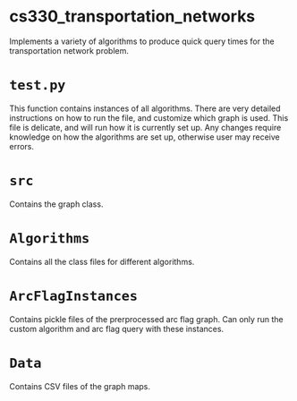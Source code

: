 # cs330_transportation_networks
Implements a variety of algorithms to produce quick query times for the transportation network problem.

# `test.py`
This function contains instances of all algorithms. There are very detailed instructions on how to run the file, and
customize which graph is used. This file is delicate, and will run how it is currently set up. Any changes require knowledge on how the algorithms are set up, otherwise user may receive errors. 

# `src` 
Contains the graph class. 

# `Algorithms` 
Contains all the class files for different algorithms. 

# `ArcFlagInstances`
Contains pickle files of the prerprocessed arc flag graph. Can only run the custom algorithm and arc flag query with these instances. 

# `Data`
Contains CSV files of the graph maps. 